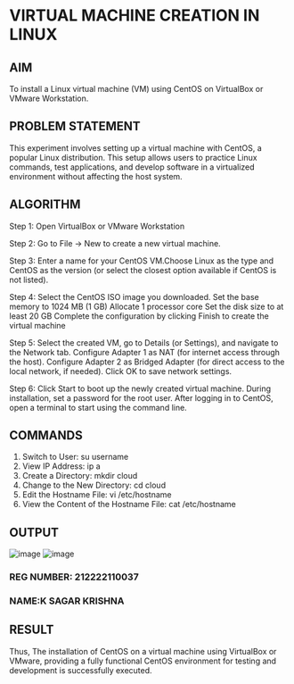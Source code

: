 # VIRTUAL MACHINE CREATION IN LINUX
## AIM
To install a Linux virtual machine (VM) using CentOS on VirtualBox or VMware Workstation.

## PROBLEM STATEMENT
This experiment involves setting up a virtual machine with CentOS, a popular Linux distribution. This setup allows users to practice Linux commands, test applications, and develop software in a virtualized environment without affecting the host system.

## ALGORITHM
Step 1:
Open VirtualBox or VMware Workstation

Step 2:
Go to File -> New to create a new virtual machine.

Step 3:
Enter a name for your CentOS VM.Choose Linux as the type and CentOS as the version (or select the closest option available if CentOS is not listed).

Step 4:
Select the CentOS ISO image you downloaded.
Set the base memory to 1024 MB (1 GB)
Allocate 1 processor core
Set the disk size to at least 20 GB
Complete the configuration by clicking Finish to create the virtual machine

Step 5:
Select the created VM, go to Details (or Settings), and navigate to the Network tab.
Configure Adapter 1 as NAT (for internet access through the host).
Configure Adapter 2 as Bridged Adapter (for direct access to the local network, if needed).
Click OK to save network settings.

Step 6:
Click Start to boot up the newly created virtual machine.
During installation, set a password for the root user.
After logging in to CentOS, open a terminal to start using the command line.

## COMMANDS
1. Switch to User: su username
2. View IP Address: ip a
3. Create a Directory: mkdir cloud
4. Change to the New Directory: cd cloud
5. Edit the Hostname File: vi /etc/hostname
6. View the Content of the Hostname File: cat /etc/hostname

## OUTPUT
![image](https://github.com/user-attachments/assets/da84994d-8755-4ec9-a372-69a5e2575646)
![image](https://github.com/user-attachments/assets/73a3d672-907b-41d4-9d6f-2b2869fdf41b)

### REG NUMBER: 212222110037
### NAME:K SAGAR KRISHNA
## RESULT
Thus, The installation of CentOS on a virtual machine using VirtualBox or VMware, providing a fully functional CentOS environment for testing and development is successfully executed.
 

  


